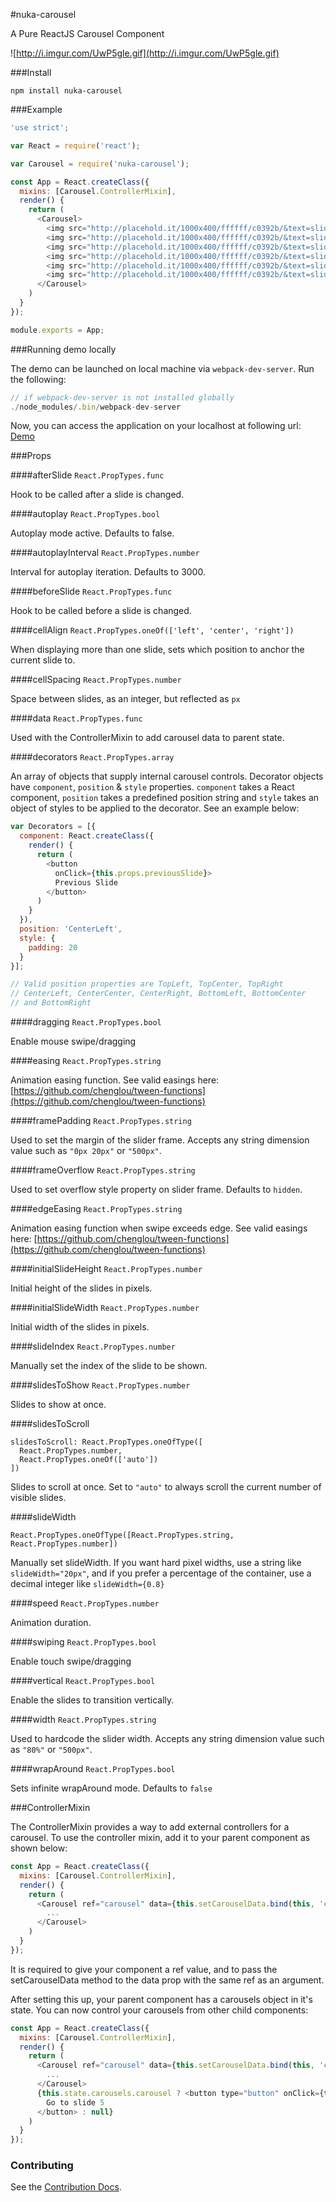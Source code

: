 #nuka-carousel

A Pure ReactJS Carousel Component

![http://i.imgur.com/UwP5gle.gif](http://i.imgur.com/UwP5gle.gif)

###Install

```
npm install nuka-carousel
```

###Example
```javascript
'use strict';

var React = require('react');

var Carousel = require('nuka-carousel');

const App = React.createClass({
  mixins: [Carousel.ControllerMixin],
  render() {
    return (
      <Carousel>
        <img src="http://placehold.it/1000x400/ffffff/c0392b/&text=slide1"/>
        <img src="http://placehold.it/1000x400/ffffff/c0392b/&text=slide2"/>
        <img src="http://placehold.it/1000x400/ffffff/c0392b/&text=slide3"/>
        <img src="http://placehold.it/1000x400/ffffff/c0392b/&text=slide4"/>
        <img src="http://placehold.it/1000x400/ffffff/c0392b/&text=slide5"/>
        <img src="http://placehold.it/1000x400/ffffff/c0392b/&text=slide6"/>
      </Carousel>
    )
  }
});

module.exports = App;
```

###Running demo locally

The demo can be launched on local machine via `webpack-dev-server`. Run the following:

```javascript
// if webpack-dev-server is not installed globally
./node_modules/.bin/webpack-dev-server

```
Now, you can access the application on  your localhost at following url: <a href="http://localhost:9001/demo" target="_blank">Demo</a>

###Props

####afterSlide
`React.PropTypes.func`

Hook to be called after a slide is changed.

####autoplay
`React.PropTypes.bool`

Autoplay mode active. Defaults to false.

####autoplayInterval
`React.PropTypes.number`

Interval for autoplay iteration. Defaults to 3000.

####beforeSlide
`React.PropTypes.func`

Hook to be called before a slide is changed.

####cellAlign
`React.PropTypes.oneOf(['left', 'center', 'right'])`

When displaying more than one slide, sets which position to anchor the current slide to.

####cellSpacing
`React.PropTypes.number`

Space between slides, as an integer, but reflected as `px`

####data
`React.PropTypes.func`

Used with the ControllerMixin to add carousel data to parent state.

####decorators
`React.PropTypes.array`

An array of objects that supply internal carousel controls.
Decorator objects have `component`, `position` & `style` properties. `component` takes a React component, `position` takes a predefined position string and `style` takes an object of styles to be applied to the decorator. See an example below:

```javascript
var Decorators = [{
  component: React.createClass({
    render() {
      return (
        <button
          onClick={this.props.previousSlide}>
          Previous Slide
        </button>
      )
    }
  }),
  position: 'CenterLeft',
  style: {
    padding: 20
  }
}];

// Valid position properties are TopLeft, TopCenter, TopRight
// CenterLeft, CenterCenter, CenterRight, BottomLeft, BottomCenter
// and BottomRight
```

####dragging
`React.PropTypes.bool`

Enable mouse swipe/dragging

####easing
`React.PropTypes.string`

Animation easing function. See valid easings here: [https://github.com/chenglou/tween-functions](https://github.com/chenglou/tween-functions)

####framePadding
`React.PropTypes.string`

Used to set the margin of the slider frame. Accepts any string dimension value such as `"0px 20px"` or `"500px"`.

####frameOverflow
`React.PropTypes.string`

Used to set overflow style property on slider frame. Defaults to `hidden`.

####edgeEasing
`React.PropTypes.string`

Animation easing function when swipe exceeds edge. See valid easings here: [https://github.com/chenglou/tween-functions](https://github.com/chenglou/tween-functions)

####initialSlideHeight
`React.PropTypes.number`

Initial height of the slides in pixels.

####initialSlideWidth
`React.PropTypes.number`

Initial width of the slides in pixels.

####slideIndex
`React.PropTypes.number`

Manually set the index of the slide to be shown.

####slidesToShow
`React.PropTypes.number`

Slides to show at once.

####slidesToScroll
```
slidesToScroll: React.PropTypes.oneOfType([
  React.PropTypes.number,
  React.PropTypes.oneOf(['auto'])
])
```

Slides to scroll at once. Set to `"auto"` to always scroll the current number of visible slides.

####slideWidth

`React.PropTypes.oneOfType([React.PropTypes.string, React.PropTypes.number])`

Manually set slideWidth. If you want hard pixel widths, use a string like `slideWidth="20px"`, and if you prefer a percentage of the container, use a decimal integer like `slideWidth={0.8}`

####speed
`React.PropTypes.number`

Animation duration.

####swiping
`React.PropTypes.bool`

Enable touch swipe/dragging

####vertical
`React.PropTypes.bool`

Enable the slides to transition vertically.

####width
`React.PropTypes.string`

Used to hardcode the slider width. Accepts any string dimension value such as `"80%"` or `"500px"`.

####wrapAround
`React.PropTypes.bool`

Sets infinite wrapAround mode. Defaults to `false`

###ControllerMixin

The ControllerMixin provides a way to add external controllers for a carousel. To use the controller mixin, add it to your parent component as shown below:

```javascript
const App = React.createClass({
  mixins: [Carousel.ControllerMixin],
  render() {
    return (
      <Carousel ref="carousel" data={this.setCarouselData.bind(this, 'carousel')}>
        ...
      </Carousel>
    )
  }
});
```

It is required to give your component a ref value, and to pass the setCarouselData method to the data prop with the same ref as an argument.

After setting this up, your parent component has a carousels object in it's state. You can now control your carousels from other child components:

```javascript
const App = React.createClass({
  mixins: [Carousel.ControllerMixin],
  render() {
    return (
      <Carousel ref="carousel" data={this.setCarouselData.bind(this, 'carousel')}>
        ...
      </Carousel>
      {this.state.carousels.carousel ? <button type="button" onClick={this.state.carousels.carousel.goToSlide.bind(null,4)}>
        Go to slide 5
      </button> : null}
    )
  }
});

```

### Contributing

See the [Contribution Docs](CONTRIBUTING.md).
